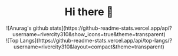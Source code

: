 <h1 align="center">Hi there 👋</h1>
<div align="center">![Anurag's github stats](https://github-readme-stats.vercel.app/api?username=rivercity310&show_icons=true&theme=transparent)</div> 
<div align="center">![Top Langs](https://github-readme-stats.vercel.app/api/top-langs/?username=rivercity310&layout=compact&theme=transparent)</div>

<!--
**rivercity310/rivercity310** is a ✨ _special_ ✨ repository because its `README.md` (this file) appears on your GitHub profile.

Here are some ideas to get you started:

- 🔭 I’m currently working on ...
- 🌱 I’m currently learning ...
- 👯 I’m looking to collaborate on ...
- 🤔 I’m looking for help with ...
- 💬 Ask me about ...
- 📫 How to reach me: ...
- 😄 Pronouns: ...
- ⚡ Fun fact: ...
-->
